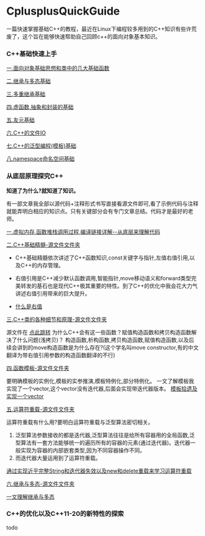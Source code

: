 # CplusplusQuickGuide
一篇快速掌握基础C++的教程，最近在Linux下编程较多用到的C++知识有些许荒废了，这个旨在能够快速帮助自己回顾c++的面向对象基本知识。


### C++基础快速上手

[一.面向对象基础思想和类中的几大基础函数](doc/01.md)

[二.继承与多态基础](doc/02.md)

[三.多重继承基础](doc/03.md)

[四.虚函数,抽象和封装的基础](doc/04.md)

[五.友元基础](doc/05.md)

[六.C++的文件IO](doc/06.md)

[七.C++的泛型编程(模板)基础](doc/07.md)

[八.namespace命名空间基础](doc/08.md)


### 从底层原理探究C++

**知道了为什么?就知道了知识。**

有一部文章我全部以源代码+注释形式书写直接看源文件即可,看了示例代码与注释就能弄明白相应的知识点。只有关键部分会有专门文章总结。代码才是最好的老师。

[一.虚拟内存,函数堆栈调用过程,编译链接详解--从底层来理解代码](doc/advance/a1.md)

[二.C++基础精髓-源文件文件夹](https://github.com/helintongh/CplusplusQuickGuide/tree/master/src/01CPP%E5%BF%85%E9%A1%BB%E6%8E%8C%E6%8F%A1%E7%9A%84%E5%9F%BA%E7%A1%80%E7%9F%A5%E8%AF%86%E7%B2%BE%E8%AE%B2)

- C++基础精髓依次讲述了C++函数知识,const关键字与指针,左值右值引用,以及C++的内存管理。

- 右值引用是C++减少默认函数调用,智能指针,move移动语义和forward类型完美转发的基石也是现代C++极其重要的特性。到了C++的优化中我会花大力气讲述右值引用带来的巨大提升。

- [什么是右值](doc/advance/a2.md)

[三.C++类的各种细节和原理-源文件文件夹](doc/advance/a3.md)

源文件在 [点此跳转](https://github.com/helintongh/CplusplusQuickGuide/tree/master/src/02%E7%B1%BB%E5%92%8C%E5%AF%B9%E8%B1%A1%E7%9A%84%E7%BB%86%E8%8A%82%E4%B8%8E%E5%8E%9F%E7%90%86)
为什么C++会有这一些函数？赋值构造函数和拷贝构造函数解决了什么问题(浅拷贝)？ 构造函数,析构函数,拷贝构造函数,赋值构造函数,以及后续会讲到的move构造函数是为什么存在?(这个学名叫move constructor,有的中文翻译为带右值引用参数的构造函数翻译的不行)

[四.函数模板-源文件文件夹](https://github.com/helintongh/CplusplusQuickGuide/tree/master/src/03%E6%A8%A1%E6%9D%BF%E7%BC%96%E7%A8%8B)

要明确模板的实例化,模板的实参推演,模板特例化,部分特例化。 一文了解模板我实现了一个vector,这个vector没有迭代器,后面会实现带迭代器版本。 
[模板拾遗及实现一个vector](doc/advance/a4.md)

[五.运算符重载-源文件文件夹](https://github.com/helintongh/CplusplusQuickGuide/tree/master/src/04%E8%BF%90%E7%AE%97%E7%AC%A6%E9%87%8D%E8%BD%BD)

运算符重载有什么用?要明白运算符重载与泛型算法密切相关。
1. 泛型算法参数接收的都是迭代器,泛型算法往往是给所有容器用的全局函数,泛型算法有一套方法能够统一的遍历所有的容器的元素(通过迭代器)。迭代器一般实现为容器的内部嵌套类型,因为不同容器操作不同。
2. 而迭代器大量运用到了运算符重载。

[通过实现近乎完整String和迭代器失效以及new和delete重载来学习运算符重载](doc/advance/a5.md)

[六.继承与多态-源文件文件夹](https://github.com/helintongh/CplusplusQuickGuide/tree/master/src/05%E7%BB%A7%E6%89%BF%E5%92%8C%E5%A4%9A%E6%80%81)

[一文理解继承与多态](doc/advance/a6.md)


### C++的优化以及C++11-20的新特性的探索

todo